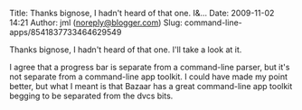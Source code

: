 Title: Thanks bignose, I hadn&#39;t heard of that one. I&...
Date: 2009-11-02 14:21
Author: jml (noreply@blogger.com)
Slug: command-line-apps/8541837733464629549

Thanks bignose, I hadn't heard of that one. I'll take a look at it.  
  
I agree that a progress bar is separate from a command-line parser, but
it's not separate from a command-line app toolkit. I could have made my
point better, but what I meant is that Bazaar has a great command-line
app toolkit begging to be separated from the dvcs bits.


